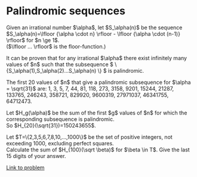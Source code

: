 # Palindromic sequences

<p>
Given an irrational number $\alpha$, let $S_\alpha(n)$ be the sequence $S_\alpha(n)=\lfloor {\alpha \cdot n} \rfloor - \lfloor {\alpha \cdot (n-1)} \rfloor$ for $n \ge 1$.<br /> 
($\lfloor ... \rfloor$ is the floor-function.)
</p>
<p>
It can be proven that for any irrational $\alpha$ there exist infinitely many values of $n$ such that the subsequence $ \{S_\alpha(1),S_\alpha(2)...S_\alpha(n) \} $ is palindromic.</p>
<p>
The first 20 values of $n$  that give a palindromic subsequence for $\alpha = \sqrt{31}$ are:
1, 3, 5, 7, 44, 81, 118, 273, 3158, 9201, 15244, 21287, 133765, 246243, 358721, 829920, 9600319, 27971037, 46341755, 64712473.</p>
<p>
Let $H_g(\alpha)$ be the sum of the first $g$ values of $n$  for which the corresponding subsequence is palindromic.<br />
So $H_{20}(\sqrt{31})=150243655$.
</p><p>
Let $T=\{2,3,5,6,7,8,10,...,1000\}$ be the set of positive integers, not exceeding 1000, excluding perfect squares.<br />
Calculate the sum of $H_{100}(\sqrt \beta)$ for  $\beta \in T$. Give the last 15 digits of your answer.
</p>


[Link to problem](https://projecteuler.net/problem=656)
